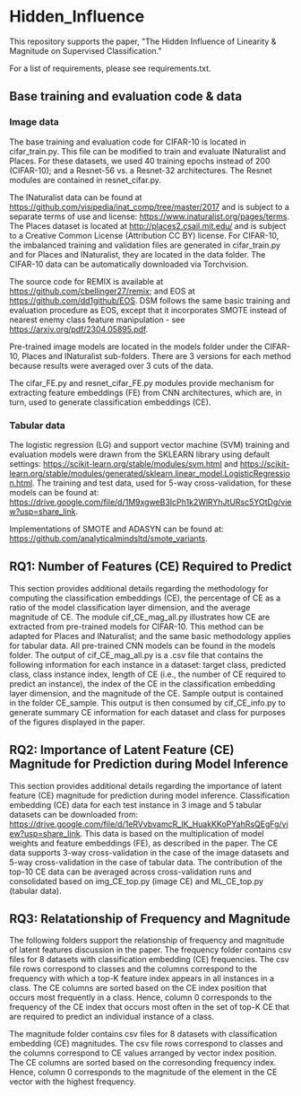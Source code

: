 # Hidden_Influence
This repository supports the paper, "The Hidden Influence of Linearity & Magnitude on Supervised Classification."

For a list of requirements, please see requirements.txt. 

## Base training and evaluation code & data

### Image data

The base training and evaluation code for CIFAR-10 is located in cifar_train.py. This file can be modified to train and evaluate INaturalist and Places. For these datasets, we used 40 training epochs instead of 200 (CIFAR-10); and a Resnet-56 vs. a Resnet-32 architectures. The Resnet modules are contained in resnet_cifar.py. 

The INaturalist data can be found at https://github.com/visipedia/inat_comp/tree/master/2017 and is subject to a separate terms of use and license: https://www.inaturalist.org/pages/terms. The Places dataset is located at http://places2.csail.mit.edu/ and is subject to a Creative Common License (Attribution CC BY) license. For CIFAR-10, the imbalanced training and validation files are generated in cifar_train.py and for Places and INaturalist, they are located in the data folder. The CIFAR-10 data can be automatically downloaded via Torchvision. 

The source code for REMIX is available at https://github.com/cbellinger27/remix; and EOS at https://github.com/dd1github/EOS. DSM follows the same basic training and evaluation procedure as EOS, except that it incorporates SMOTE instead of nearest enemy class feature manipulation - see https://arxiv.org/pdf/2304.05895.pdf.

Pre-trained image models are located in the models folder under the CIFAR-10, Places and INaturalist sub-folders. There are 3 versions for each method because results were averaged over 3 cuts of the data.

The cifar_FE.py and resnet_cifar_FE.py modules provide mechanism for extracting feature embeddings (FE) from CNN architectures, which are, in turn, used to generate classification embeddings (CE).

### Tabular data

The logistic regression (LG) and support vector machine (SVM) training and evaluation models were drawn from the SKLEARN library using default settings: https://scikit-learn.org/stable/modules/svm.html and https://scikit-learn.org/stable/modules/generated/sklearn.linear_model.LogisticRegression.html.  The training and test data, used for 5-way cross-validation, for these models can be found at: https://drive.google.com/file/d/1M9xgweB3IcPh1k2WlRYhJtURsc5YOtDg/view?usp=share_link.

Implementations of SMOTE and ADASYN can be found at: https://github.com/analyticalmindsltd/smote_variants.

## RQ1: Number of Features (CE) Required to Predict
This section provides additional details regarding the methodology for computing the classification embeddings (CE), the percentage of CE as a ratio of the model classification layer dimension, and the average magnitude of CE. The module cif_CE_mag_all.py illustrates how CE are extracted from pre-trained models for CIFAR-10. This method can be adapted for Places and INaturalist; and the same basic methodology applies for tabular data. All pre-trained CNN models can be found in the models folder. The output of cif_CE_mag_all.py is a .csv file that contains the following information for each instance in a dataset: target class, predicted class, class instance index, length of CE (i.e., the number of CE required to predict an instance), the index of the CE in the classification embedding layer dimension, and the magnitude of the CE. Sample output is contained in the folder CE_sample. This output is then consumed by cif_CE_info.py to generate summary CE information for each dataset and class for purposes of the figures displayed in the paper.

## RQ2: Importance of Latent Feature (CE) Magnitude for Prediction during Model Inference
This section provides additional details regarding the importance of latent feature (CE) magnitude for prediction during model inference. Classification embedding (CE) data for each test instance in 3 image and 5 tabular datasets can be downloaded from: https://drive.google.com/file/d/1eRVvbvamcR_lK_HuakKKoPYahRsQEgFg/view?usp=share_link. This data is based on the multiplication of model weights and feature embeddings (FE), as described in the paper. The CE data supports 3-way cross-validation in the case of the image datasets and 5-way cross-validation in the case of tabular data. The contribution of the top-10 CE data can be averaged across cross-validation runs and consolidated based on img_CE_top.py (image CE) and ML_CE_top.py (tabular data).

## RQ3: Relatationship of Frequency and Magnitude 
The following folders support the relationship of frequency and magnitude of latent features discussion in the paper.
The frequency folder contains csv files for 8 datasets with classification embedding (CE) frequencies. The csv file rows correspond to classes and the columns correspond to the frequency with which a top-K feature index appears in all instances in a class. The CE columns are sorted based on the CE index position that occurs most frequently in a class. Hence, column 0 corresponds to the frequency of the CE index that occurs most often in the set of top-K CE that are required to predict an individual instance of a class.

The magnitude folder contains csv files for 8 datasets with classification embedding (CE) magnitudes. The csv file rows correspond to classes and the columns correspond to CE values arranged by vector index position. The CE columns are sorted based on the corresonding frequency index. Hence, column 0 corresponds to the magnitude of the element in the CE vector with the highest frequency.
